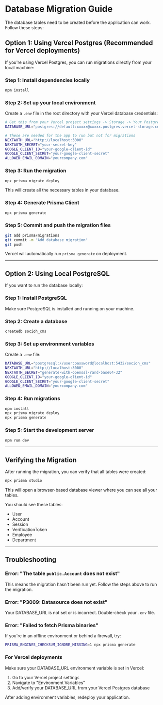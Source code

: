 # Database Migration Guide

The database tables need to be created before the application can work. Follow these steps:

## Option 1: Using Vercel Postgres (Recommended for Vercel deployments)

If you're using Vercel Postgres, you can run migrations directly from your local machine:

### Step 1: Install dependencies locally
```bash
npm install
```

### Step 2: Set up your local environment
Create a `.env` file in the root directory with your Vercel database credentials:

```bash
# Get this from your Vercel project settings -> Storage -> Your Postgres database
DATABASE_URL="postgres://default:xxxxx@xxxxx.postgres.vercel-storage.com:5432/verceldb?sslmode=require"

# These are needed for the app to run but not for migrations
NEXTAUTH_URL="http://localhost:3000"
NEXTAUTH_SECRET="your-secret-key"
GOOGLE_CLIENT_ID="your-google-client-id"
GOOGLE_CLIENT_SECRET="your-google-client-secret"
ALLOWED_EMAIL_DOMAIN="yourcompany.com"
```

### Step 3: Run the migration
```bash
npx prisma migrate deploy
```

This will create all the necessary tables in your database.

### Step 4: Generate Prisma Client
```bash
npx prisma generate
```

### Step 5: Commit and push the migration files
```bash
git add prisma/migrations
git commit -m "Add database migration"
git push
```

Vercel will automatically run `prisma generate` on deployment.

---

## Option 2: Using Local PostgreSQL

If you want to run the database locally:

### Step 1: Install PostgreSQL
Make sure PostgreSQL is installed and running on your machine.

### Step 2: Create a database
```bash
createdb socioh_cms
```

### Step 3: Set up environment variables
Create a `.env` file:

```bash
DATABASE_URL="postgresql://user:password@localhost:5432/socioh_cms"
NEXTAUTH_URL="http://localhost:3000"
NEXTAUTH_SECRET="generate-with-openssl-rand-base64-32"
GOOGLE_CLIENT_ID="your-google-client-id"
GOOGLE_CLIENT_SECRET="your-google-client-secret"
ALLOWED_EMAIL_DOMAIN="yourcompany.com"
```

### Step 4: Run migrations
```bash
npm install
npx prisma migrate deploy
npx prisma generate
```

### Step 5: Start the development server
```bash
npm run dev
```

---

## Verifying the Migration

After running the migration, you can verify that all tables were created:

```bash
npx prisma studio
```

This will open a browser-based database viewer where you can see all your tables.

You should see these tables:
- User
- Account
- Session
- VerificationToken
- Employee
- Department

---

## Troubleshooting

### Error: "The table `public.Account` does not exist"
This means the migration hasn't been run yet. Follow the steps above to run the migration.

### Error: "P3009: Datasource does not exist"
Your DATABASE_URL is not set or is incorrect. Double-check your `.env` file.

### Error: "Failed to fetch Prisma binaries"
If you're in an offline environment or behind a firewall, try:
```bash
PRISMA_ENGINES_CHECKSUM_IGNORE_MISSING=1 npx prisma generate
```

### For Vercel deployments
Make sure your DATABASE_URL environment variable is set in Vercel:
1. Go to your Vercel project settings
2. Navigate to "Environment Variables"
3. Add/verify your DATABASE_URL from your Vercel Postgres database

After adding environment variables, redeploy your application.
